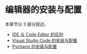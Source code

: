 # 编辑器的安装与配置

本章节分 3 部分叙述。

- [IDE 与 Code Editor 的区别](./select.md)
- [Visual Studio Code 的安装与配置](./vsc.md)
- [Pycharm 的安装与配置](./pyc.md)
